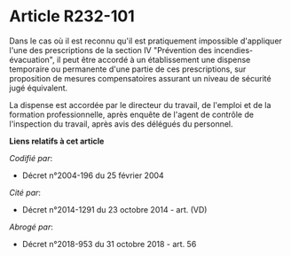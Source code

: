 # Article R232-101

Dans le cas où il est reconnu qu'il est pratiquement impossible d'appliquer l'une des prescriptions de la section IV
"Prévention des incendies-évacuation", il peut être accordé à un établissement une dispense temporaire ou permanente d'une
partie de ces prescriptions, sur proposition de mesures compensatoires assurant un niveau de sécurité jugé équivalent.

La dispense est accordée par le directeur du travail, de l'emploi et de la formation professionnelle, après enquête de
l'agent de contrôle de l'inspection du travail, après avis des délégués du personnel.

**Liens relatifs à cet article**

_Codifié par_:

  - Décret n°2004-196 du 25 février 2004

_Cité par_:

  - Décret n°2014-1291 du 23 octobre 2014 - art. (VD)

_Abrogé par_:

  - Décret n°2018-953 du 31 octobre 2018 - art. 56
